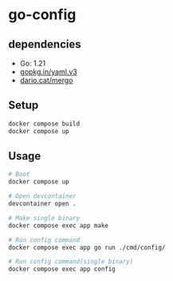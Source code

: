 # go-config

## dependencies

- Go: 1.21
- [gopkg.in/yaml.v3](https://github.com/go-yaml/yaml)
- [dario.cat/mergo](https://github.com/darccio/mergo)

## Setup

```sh
docker compose build
docker compose up
```

## Usage

```sh
# Boot
docker compose up

# Open devcontainer
devcontainer open .

# Make single binary
docker compose exec app make

# Run config command
docker compose exec app go run ./cmd/config/

# Run config command(single binary)
docker compose exec app config
```
